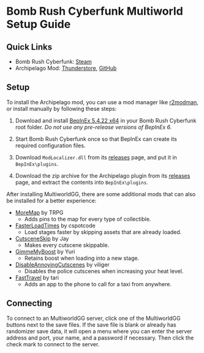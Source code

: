 # Bomb Rush Cyberfunk Multiworld Setup Guide

## Quick Links

- Bomb Rush Cyberfunk: [Steam](https://store.steampowered.com/app/1353230/Bomb_Rush_Cyberfunk/)
- Archipelago Mod: [Thunderstore](https://thunderstore.io/c/bomb-rush-cyberfunk/p/TRPG/BRC_Archipelago/), 
[GitHub](https://github.com/TRPG0/BRC-Archipelago/releases)

## Setup

To install the Archipelago mod, you can use a mod manager like 
[r2modman](https://thunderstore.io/c/bomb-rush-cyberfunk/p/ebkr/r2modman/), or install manually by following these steps:

1. Download and install [BepInEx 5.4.22 x64](https://github.com/BepInEx/BepInEx/releases/tag/v5.4.22) in your Bomb Rush 
Cyberfunk root folder. *Do not use any pre-release versions of BepInEx 6.*

2. Start Bomb Rush Cyberfunk once so that BepInEx can create its required configuration files.

3. Download `ModLocalizer.dll` from its [releases](https://github.com/TRPG0/BRC-ModLocalizer/releases) page, and put it 
in `BepInEx\plugins`.

4. Download the zip archive for the Archipelago plugin from its [releases](https://github.com/TRPG0/BRC-Archipelago/releases) 
page, and extract the contents into `BepInEx\plugins`.

After installing MultiworldGG, there are some additional mods that can also be installed for a better experience:

- [MoreMap](https://thunderstore.io/c/bomb-rush-cyberfunk/p/TRPG/MoreMap/) by TRPG
    - Adds pins to the map for every type of collectible.
- [FasterLoadTimes](https://thunderstore.io/c/bomb-rush-cyberfunk/p/cspotcode/FasterLoadTimes/) by cspotcode
    - Load stages faster by skipping assets that are already loaded.
- [CutsceneSkip](https://thunderstore.io/c/bomb-rush-cyberfunk/p/Jay/CutsceneSkip/) by Jay
    - Makes every cutscene skippable.
- [GimmeMyBoost](https://thunderstore.io/c/bomb-rush-cyberfunk/p/Yuri/GimmeMyBoost/) by Yuri
    - Retains boost when loading into a new stage.
- [DisableAnnoyingCutscenes](https://thunderstore.io/c/bomb-rush-cyberfunk/p/viliger/DisableAnnoyingCutscenes/) by viliger
    - Disables the police cutscenes when increasing your heat level.
- [FastTravel](https://thunderstore.io/c/bomb-rush-cyberfunk/p/tari/FastTravel/) by tari
    - Adds an app to the phone to call for a taxi from anywhere.

## Connecting

To connect to an MultiworldGG server, click one of the MultiworldGG buttons next to the save files. If the save file is 
blank or already has randomizer save data, it will open a menu where you can enter the server address and port, your 
name, and a password if necessary. Then click the check mark to connect to the server.
